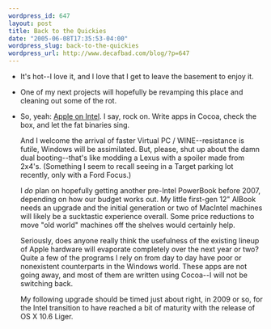 ```yaml
--- 
wordpress_id: 647
layout: post
title: Back to the Quickies
date: "2005-06-08T17:35:53-04:00"
wordpress_slug: back-to-the-quickies
wordpress_url: http://www.decafbad.com/blog/?p=647
---
```

* It's hot--I love it, and I love that I get to leave the basement to enjoy it.

* One of my next projects will hopefully be revamping this place and cleaning out some of the rot.

* So, yeah: [Apple on Intel][aoi].  I say, rock on.  Write apps in Cocoa, check the box, and let the fat binaries sing.  

  And I welcome the arrival of faster Virtual PC / WINE--resistance is futile, Windows will be assimilated.  But, please, shut up about the damn dual booting--that's like modding a Lexus with a spoiler made from 2x4's.  (Something I seem to recall seeing in a Target parking lot recently, only with a Ford Focus.)

  I *do* plan on hopefully getting another pre-Intel PowerBook before 2007, depending on how our budget works out.  My little first-gen 12" AlBook needs an upgrade and the initial generation or two of MacIntel machines will likely be a sucktastic experience overall.  Some price reductions to move "old world" machines off the shelves would certainly help.

  Seriously, does anyone really think the usefulness of the existing lineup of Apple hardware will evaporate completely over the next year or two?  Quite a few of the programs I rely on from day to day have poor or nonexistent counterparts in the Windows world.  These apps are not going away, and most of them are written using Cocoa--I will not be switching back.  

  My following upgrade should be timed just about right, in 2009 or so, for the Intel transition to have reached a bit of maturity with the release of OS X 10.6 Liger.

[aoi]: http://www.apple.com/pr/library/2005/jun/06intel.html

